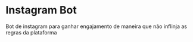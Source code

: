 # Instagram Bot
Bot de instagram para ganhar engajamento de maneira que não inflinja as regras da plataforma
